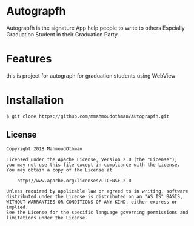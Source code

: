 # Autograpfh
 Autograpfh is the signature App help people to write to others Espcially Graduation Student in their Graduation Party.

# Features 
this is project for autograph for graduation students using WebView

# Installation
    $ git clone https://github.com/mmahmoudothman/Autograpfh.git
    
## License
    Copyright 2018 MahmoudOthman

    Licensed under the Apache License, Version 2.0 (the "License");
    you may not use this file except in compliance with the License.
    You may obtain a copy of the License at

      	http://www.apache.org/licenses/LICENSE-2.0

    Unless required by applicable law or agreed to in writing, software
    distributed under the License is distributed on an "AS IS" BASIS,
    WITHOUT WARRANTIES OR CONDITIONS OF ANY KIND, either express or implied.
    See the License for the specific language governing permissions and
    limitations under the License.
